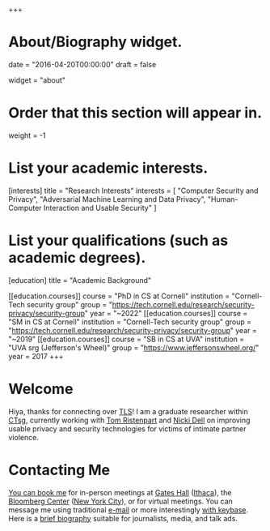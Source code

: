 +++
# About/Biography widget.

date = "2016-04-20T00:00:00"
draft = false

widget = "about"

# Order that this section will appear in.
weight = -1

# List your academic interests.
[interests]
  title = "Research Interests"
  interests = [
    "Computer Security and Privacy",
    "Adversarial Machine Learning and Data Privacy",
    "Human-Computer Interaction and Usable Security"
  ]

# List your qualifications (such as academic degrees).
[education]
  title = "Academic Background"

[[education.courses]]
  course = "PhD in CS at Cornell"
  institution = "Cornell-Tech security group"
  group = "https://tech.cornell.edu/research/security-privacy/security-group"
  year = "~2022"
[[education.courses]]
  course = "SM in CS at Cornell"
  institution = "Cornell-Tech security group"
  group = "https://tech.cornell.edu/research/security-privacy/security-group"
  year = "~2019"
[[education.courses]]
  course = "SB in CS at UVA"
  institution = "UVA srg (Jefferson's Wheel)"
  group = "https://www.jeffersonswheel.org/"
  year = 2017
+++

# Welcome
Hiya, thanks for connecting over [TLS](https://tlseminar.github.io/tls-future/)!
I am a graduate researcher within [CTsg](https://tech.cornell.edu/research/security-privacy/security-group), currently working with [Tom Ristenpart](https://rist.tech.cornell.edu) and
[Nicki Dell](http://nixdell.com) on improving usable privacy and security technologies for victims of
intimate partner violence.

<!--
*"We are mirrors whose brightness is wholly derived from the sun that shines upon
us."* - C.S. Lewis
-->

# Contacting Me
[You can book
me](https://havron.youcanbook.me) for in-person meetings at [Gates
Hall](https://blogs.cornell.edu/gateshall/) ([Ithaca](https://www.cs.cornell.edu/information/ithaca)), the [Bloomberg Center](https://tech.cornell.edu/campus/bloomberg-center) ([New
York City](https://tech.cornell.edu/campus)), or for virtual meetings.
You can message me using traditional [e-mail](/email/) or more interestingly [with keybase](https://keybase.io/samh).
Here is a [brief biography](/bio/) suitable for journalists, media, and talk ads.
<!--
__<span style="color:#B31B1B">Journalists, media, and talk ads</span>__: here is a [brief biography](/bio/) suitable for print.
-->

<!--
Any URL that looks like "www.bagend.hobbiton.shire/~gandalf" generally admits
"gandalf@bagend.hobbiton.shire" as an email address. 
Mine is my UNIX username at [this page's
domain](https://www.cs.cornell.edu/~havron/).
-->
